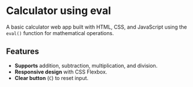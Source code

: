 # Calculator using eval


A basic calculator web app built with HTML, CSS, and JavaScript using the `eval()` function for mathematical operations.

## Features

- **Supports** addition, subtraction, multiplication, and division.
- **Responsive design** with CSS Flexbox.
- **Clear button** (`C`) to reset input.
